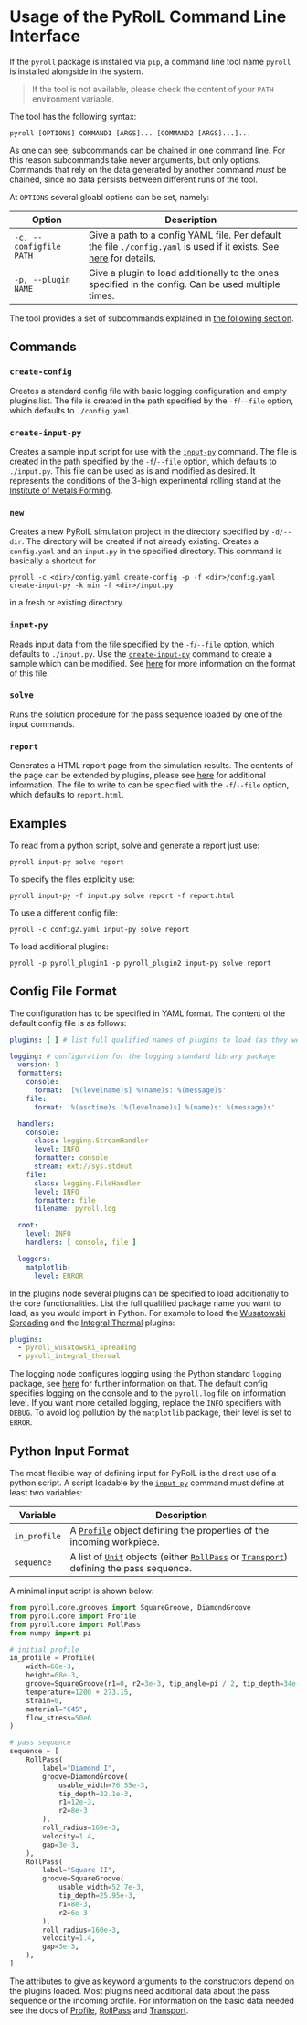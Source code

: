 # Usage of the PyRolL Command Line Interface

If the `pyroll` package is installed via `pip`, a command line tool name `pyroll` is installed alongside in the system.

> If the tool is not available, please check the content of your `PATH` environment variable.

The tool has the following syntax:

    pyroll [OPTIONS] COMMAND1 [ARGS]... [COMMAND2 [ARGS]...]...

As one can see, subcommands can be chained in one command line. For this reason subcommands take never arguments, but
only options. Commands that rely on the data generated by another command *must* be chained, since no data persists
between different runs of the tool.

At `OPTIONS` several gloabl options can be set, namely:

| Option                  | Description                                                                                                                                |
|-------------------------|--------------------------------------------------------------------------------------------------------------------------------------------|
| `-c, --configfile PATH` | Give a path to a config YAML file. Per default the file `./config.yaml` is used if it exists. See [here](#config-file-format) for details. |
| `-p, --plugin NAME`     | Give a plugin to load additionally to the ones specified in the config. Can be used multiple times.                                        |

The tool provides a set of subcommands explained in [the following section](#commands).

## Commands

### `create-config`

Creates a standard config file with basic logging configuration and empty plugins list. The file is created in the path
specified by the `-f`/`--file` option, which defaults to `./config.yaml`.

### `create-input-py`

Creates a sample input script for use with the [`input-py`](#input-py) command. The file is created in the path
specified by the `-f`/`--file` option, which defaults to `./input.py`. This file can be used as is and modified as
desired. It represents the conditions of the 3-high experimental rolling stand at
the [Institute of Metals Forming](https://tu-freiberg.de/en/fakult5/imf).

### `new`

Creates a new PyRolL simulation project in the directory specified by `-d/--dir`. 
The directory will be created if not already existing.
Creates a `config.yaml` and an `input.py` in the specified directory.
This command is basically a shortcut for 

    pyroll -c <dir>/config.yaml create-config -p -f <dir>/config.yaml create-input-py -k min -f <dir>/input.py 

in a fresh or existing directory.

### `input-py`

Reads input data from the file specified by the `-f`/`--file` option, which defaults to `./input.py`. Use
the [`create-input-py`](#create-input-py) command to create a sample which can be modified.
See [here](#python-input-format) for more information on the format of this file.

### `solve`

Runs the solution procedure for the pass sequence loaded by one of the input commands.

### `report`

Generates a HTML report page from the simulation results. The contents of the page can be extended by plugins, please
see [here](report.md) for additional information. The file to write to can be specified with the `-f`/`--file` option,
which defaults to `report.html`.

## Examples

To read from a python script, solve and generate a report just use:

    pyroll input-py solve report

To specify the files explicitly use:

    pyroll input-py -f input.py solve report -f report.html

To use a different config file:

    pyroll -c config2.yaml input-py solve report

To load additional plugins:

    pyroll -p pyroll_plugin1 -p pyroll_plugin2 input-py solve report

## Config File Format

The configuration has to be specified in YAML format. The content of the default config file is as follows:

```yaml
plugins: [ ] # list full qualified names of plugins to load (as they were importable in real python code)

logging: # configuration for the logging standard library package
  version: 1
  formatters:
    console:
      format: '[%(levelname)s] %(name)s: %(message)s'
    file:
      format: '%(asctime)s [%(levelname)s] %(name)s: %(message)s'

  handlers:
    console:
      class: logging.StreamHandler
      level: INFO
      formatter: console
      stream: ext://sys.stdout
    file:
      class: logging.FileHandler
      level: INFO
      formatter: file
      filename: pyroll.log

  root:
    level: INFO
    handlers: [ console, file ]

  loggers:
    matplotlib:
      level: ERROR
```

In the plugins node several plugins can be specified to load additionally to the core functionalities. List the full
qualified package name you want to load, as you would import in Python. For example to load
the [Wusatowski Spreading](https://github.com/pyroll-project/pyroll-wusatowski-spreading) and
the [Integral Thermal](https://github.com/pyroll-project/pyroll-wusatowski-spreading)
plugins:

```yaml
plugins:
  - pyroll_wusatowski_spreading
  - pyroll_integral_thermal
```

The logging node configures logging using the Python standard `logging` package,
see [here](https://docs.python.org/3/howto/logging.html) for further information on that. The default config specifies
logging on the console and to the `pyroll.log` file on information level. If you want more detailed logging, replace
the `INFO` specifiers with `DEBUG`. To avoid log pollution by the `matplotlib` package, their level is set to `ERROR`.

## Python Input Format

The most flexible way of defining input for PyRolL is the direct use of a python script. A script loadable by
the [`input-py`](#input-py) command must define at least two variables:

| Variable     | Description                                                                                                                                        |
|--------------|----------------------------------------------------------------------------------------------------------------------------------------------------|
| `in_profile` | A [`Profile`](profile.md) object defining the properties of the incoming workpiece.                                                                |
| `sequence`   | A list of [`Unit`](units.md) objects (either [`RollPass`](units.md#roll-passes) or [`Transport`](units.md#transports)) defining the pass sequence. |

A minimal input script is shown below:

```python
from pyroll.core.grooves import SquareGroove, DiamondGroove
from pyroll.core import Profile
from pyroll.core import RollPass
from numpy import pi

# initial profile
in_profile = Profile(
    width=68e-3,
    height=68e-3,
    groove=SquareGroove(r1=0, r2=3e-3, tip_angle=pi / 2, tip_depth=34e-3),
    temperature=1200 + 273.15,
    strain=0,
    material="C45",
    flow_stress=50e6
)

# pass sequence
sequence = [
    RollPass(
        label="Diamond I",
        groove=DiamondGroove(
            usable_width=76.55e-3,
            tip_depth=22.1e-3,
            r1=12e-3,
            r2=8e-3
        ),
        roll_radius=160e-3,
        velocity=1.4,
        gap=3e-3,
    ),
    RollPass(
        label="Square II",
        groove=SquareGroove(
            usable_width=52.7e-3,
            tip_depth=25.95e-3,
            r1=8e-3,
            r2=6e-3
        ),
        roll_radius=160e-3,
        velocity=1.4,
        gap=3e-3,
    ),
]
```

The attributes to give as keyword arguments to the constructors depend on the plugins loaded. Most plugins need
additional data about the pass sequence or the incoming profile. For information on the basic data needed see the docs
of [Profile](profile.md), [RollPass](units.md#roll-passes) and [Transport](units.md#transports).
